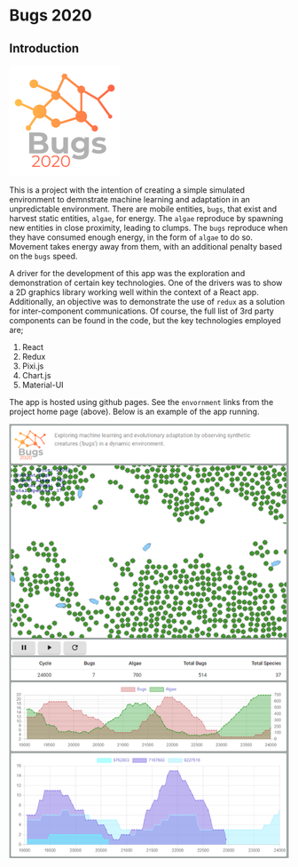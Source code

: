 # Bugs 2020

## Introduction

![Bugs 2020 Logo](https://github.com/kazanglenn/bugs-2020/blob/develop/images/bugs2020-logo.png)

This is a project with the intention of creating a simple simulated environment to demnstrate machine learning and adaptation in an unpredictable environment. There are mobile entities, `bugs`, that exist and harvest static entities, `algae`, for energy. The `algae` reproduce by spawning new entities in close proximity, leading to clumps. The `bugs` reproduce when they have consumed enough energy, in the form of `algae` to do so. Movement takes energy away from them, with an additional penalty based on the `bugs` speed.

A driver for the development of this app was the exploration and demonstration of certain key technologies. One of the drivers was to show a 2D graphics library working well within the context of a React app. Additionally, an objective was to demonstrate the use of `redux` as a solution for inter-component communications. Of course, the full list of 3rd party components can be found in the code, but the key technologies employed are;

 1. React
 2. Redux
 3. Pixi.js
 4. Chart.js
 5. Material-UI

The app is hosted using github pages. See the `envornment` links from the project home page (above). Below is an example of the app running.

![Bugs 2020 Screenshot](https://github.com/kazanglenn/bugs-2020/blob/develop/images/bugs-2020-02-fullpage.png)

